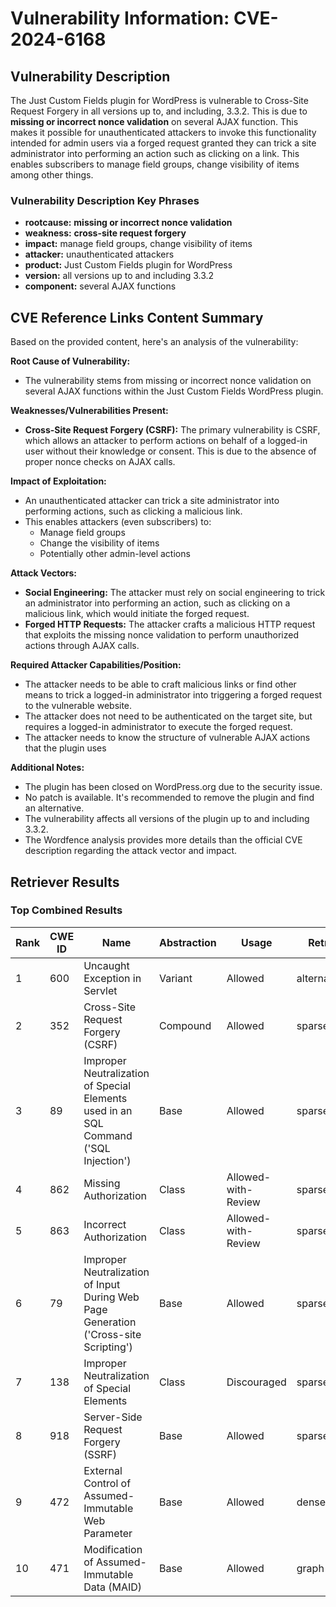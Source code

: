 # Vulnerability Information: CVE-2024-6168

## Vulnerability Description
The Just Custom Fields plugin for WordPress is vulnerable to Cross-Site Request Forgery in all versions up to, and including, 3.3.2. This is due to **missing or incorrect nonce validation** on several AJAX function. This makes it possible for unauthenticated attackers to invoke this functionality intended for admin users via a forged request granted they can trick a site administrator into performing an action such as clicking on a link. This enables subscribers to manage field groups, change visibility of items among other things.

### Vulnerability Description Key Phrases
- **rootcause:** **missing or incorrect nonce validation**
- **weakness:** **cross-site request forgery**
- **impact:** manage field groups, change visibility of items
- **attacker:** unauthenticated attackers
- **product:** Just Custom Fields plugin for WordPress
- **version:** all versions up to and including 3.3.2
- **component:** several AJAX functions

## CVE Reference Links Content Summary
Based on the provided content, here's an analysis of the vulnerability:

**Root Cause of Vulnerability:**
- The vulnerability stems from missing or incorrect nonce validation on several AJAX functions within the Just Custom Fields WordPress plugin.

**Weaknesses/Vulnerabilities Present:**
- **Cross-Site Request Forgery (CSRF):** The primary vulnerability is CSRF, which allows an attacker to perform actions on behalf of a logged-in user without their knowledge or consent. This is due to the absence of proper nonce checks on AJAX calls.

**Impact of Exploitation:**
- An unauthenticated attacker can trick a site administrator into performing actions, such as clicking a malicious link.
- This enables attackers (even subscribers) to:
  - Manage field groups
  - Change the visibility of items
  - Potentially other admin-level actions

**Attack Vectors:**
- **Social Engineering:** The attacker must rely on social engineering to trick an administrator into performing an action, such as clicking on a malicious link, which would initiate the forged request.
- **Forged HTTP Requests:** The attacker crafts a malicious HTTP request that exploits the missing nonce validation to perform unauthorized actions through AJAX calls.

**Required Attacker Capabilities/Position:**
- The attacker needs to be able to craft malicious links or find other means to trick a logged-in administrator into triggering a forged request to the vulnerable website.
- The attacker does not need to be authenticated on the target site, but requires a logged-in administrator to execute the forged request.
- The attacker needs to know the structure of vulnerable AJAX actions that the plugin uses

**Additional Notes:**
- The plugin has been closed on WordPress.org due to the security issue.
- No patch is available. It's recommended to remove the plugin and find an alternative.
- The vulnerability affects all versions of the plugin up to and including 3.3.2.
- The Wordfence analysis provides more details than the official CVE description regarding the attack vector and impact.

## Retriever Results

### Top Combined Results

| Rank | CWE ID | Name | Abstraction | Usage  | Retrievers | Individual Scores |
|------|--------|------|-------------|-------|------------|-------------------|
| 1 | 600 | Uncaught Exception in Servlet  | Variant | Allowed | alternate_terms | 0.700 |
| 2 | 352 | Cross-Site Request Forgery (CSRF) | Compound | Allowed | sparse | 0.675 |
| 3 | 89 | Improper Neutralization of Special Elements used in an SQL Command ('SQL Injection') | Base | Allowed | sparse | 0.545 |
| 4 | 862 | Missing Authorization | Class | Allowed-with-Review | sparse | 0.534 |
| 5 | 863 | Incorrect Authorization | Class | Allowed-with-Review | sparse | 0.517 |
| 6 | 79 | Improper Neutralization of Input During Web Page Generation ('Cross-site Scripting') | Base | Allowed | sparse | 0.516 |
| 7 | 138 | Improper Neutralization of Special Elements | Class | Discouraged | sparse | 0.514 |
| 8 | 918 | Server-Side Request Forgery (SSRF) | Base | Allowed | sparse | 0.508 |
| 9 | 472 | External Control of Assumed-Immutable Web Parameter | Base | Allowed | dense | 0.485 |
| 10 | 471 | Modification of Assumed-Immutable Data (MAID) | Base | Allowed | graph | 0.003 |

